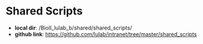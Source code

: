 # Shared Scripts

* **local dir**: /BioII_lulab_b/shared/shared_scripts/
* **github link**: https://github.com/lulab/intranet/tree/master/shared_scripts

